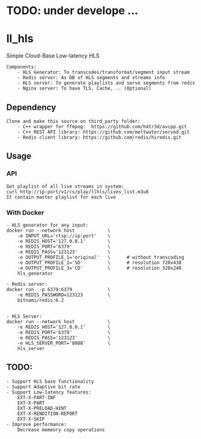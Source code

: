 # TODO: under develope ...

# ll_hls
Simple Cloud-Base Low-latency HLS

    Components:
        - HLS Generator: To transcodes/transformat/segment input stream 
        - Redis server: As DB of HLS segments and streams info
        - HLS server: To generate playlists and serve segments from redis
        - Nginx server: To have TLS, Cache, .. (Optional)
    

                       
## Dependency
    Clone and make this source on third_party folder:    
        - C++ wrapper for ffmpeg:  https://github.com/h4tr3d/avcpp.git 
        - C++ REST API library: https://github.com/meltwater/served.git 
        - Redis client library: https://github.com/redis/hiredis.git

## Usage
### API
    Get playlist of all live streams in system:
    curl http://ip:port/v1/cs/play/llhls/lives_list.m3u8
    It contain master playlist for each live 

### With Docker

    - HLS generator for any input:
    docker run --network host            \
        -e INPUT_URL='rtsp://ip:port'    \
        -e REDIS_HOST='127.0.0.1'        \
        -e REDIS_PORT='6379'             \
        -e REDIS_PASS='123123'           \
        -e OUTPUT_PROFILE_1='original'   \      # without transcoding
        -e OUTPUT_PROFILE_2='SD'         \      # resolution 720x438
        -e OUTPUT_PROFILE_3='CD'         \      # resolution 320x240
        hls_generator

    - Redis server:
    docker run  -p 6379:6379             \
        -e REDIS_PASSWORD=123123         \
        bitnami/redis:6.2


    - HLS Server:
    docker run --network host            \
        -e REDIS_HOST='127.0.0.1'        \
        -e REDIS_PORT='6379'             \
        -e REDIS_PASS='123123'           \
        -e HLS_SERVER_PORT='8088'        \ 
        hls_server


## TODO:
    - Support HLS base functionality
    - Support Adaptive bit rate
    - Support Low-latency features: 
        EXT-X-PART-INF
        EXT-X-PART
        EXT-X-PRELOAD-HINT
        EXT-X-RENDITION-REPORT
        EXT-X-SKIP
    - Improve performance:
        Decrease memeory copy operations
